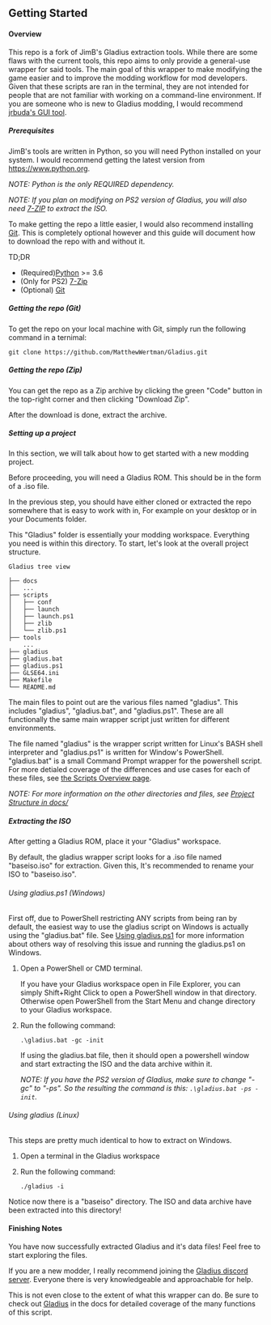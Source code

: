 ## Getting Started


#### Overview
This repo is a fork of JimB's Gladius extraction tools. While there are some flaws with the current tools, this repo aims to only provide a general-use wrapper for said tools. The main goal of this wrapper to make modifying the game easier and to improve the modding workflow for mod developers. Given that these scripts are ran in the terminal, they are not intended for people that are not familiar with working on a command-line environment. If you are someone who is new to Gladius modding, I would recommend [jrbuda's GUI tool](https://github.com/jrbuda/gladius-extractor-gui).

##### Prerequisites

JimB's tools are written in Python, so you will need Python installed on your system. I would recommend getting the latest version from https://www.python.org.

*NOTE: Python is the only REQUIRED dependency.*

*NOTE: If you plan on modifying on PS2 version of Gladius, you will also need [7-ZIP](https://www.7-zip.org) to extract the ISO.*

To make getting the repo a little easier, I would also recommend installing [Git](http://git-scm.com/downloads). This is completely optional however and this guide will document how to download the repo with and without it.

TD;DR

 * (Required)[Python](https://www.python.org) >= 3.6
 * (Only for PS2) [7-Zip](https://www.7-zip.org)
 * (Optional) [Git](http://git-scm.com/downloads)


##### Getting the repo (Git)

To get the repo on your local machine with Git, simply run the following command in a ternimal:
```
git clone https://github.com/MatthewWertman/Gladius.git
```

##### Getting the repo (Zip)
You can get the repo as a Zip archive by clicking the green "Code" button in the top-right corner and then clicking "Download Zip".

After the download is done, extract the archive.

##### Setting up a project

In this section, we will talk about how to get started with a new modding project.

Before proceeding, you will need a Gladius ROM. This should be in the form of a .iso file.

In the previous step, you should have either cloned or extracted the repo somewhere that is easy to work with in, For example on your desktop or in your Documents folder.

This "Gladius" folder is essentially your modding workspace. Everything you need is within this directory. To start, let's look at the overall project structure.

```
Gladius tree view

├── docs
│   ...
├── scripts
│   ├── conf
│   ├── launch
│   ├── launch.ps1
│   ├── zlib
│   └── zlib.ps1
├── tools
    ...
├── gladius
├── gladius.bat
├── gladius.ps1
├── GLSE64.ini
├── Makefile
└── README.md
```

The main files to point out are the various files named "gladius". This includes "gladius", "gladius.bat", and "gladius.ps1". These are all functionally the same main wrapper script just written for different environments.

The file named "gladius" is the wrapper script written for Linux's BASH shell interpreter and "gladius.ps1" is written for Window's PowerShell. "gladius.bat" is a small Command Prompt wrapper for the powershell script. For more detialed coverage of the differences and use cases for each of these files, see [the Scripts Overview page](./scripts-overview.md).

*NOTE: For more information on the other directories and files, see [Project Structure in docs/](./project-structure.md)*

##### Extracting the ISO

After getting a Gladius ROM, place it your "Gladius" workspace.

By default, the gladius wrapper script looks for a .iso file named "baseiso.iso" for extraction. Given this, It's recommended to rename your ISO to "baseiso.iso".

###### Using gladius.ps1 (Windows)

First off, due to PowerShell restricting ANY scripts from being ran by default, the easiest way to use the gladius script on Windows is actually using the "gladius.bat" file. See [Using gladius.ps1](./using-gladius-ps1.md) for more information about others way of resolving this issue and running the gladius.ps1 on Windows.

1. Open a PowerShell or CMD terminal.

    If you have your Gladius workspace open in File Explorer, you can simply Shift+Right Click to open a PowerShell window in that directory. Otherwise open PowerShell from the Start Menu and change directory to your Gladius workspace.

2. Run the following command:

    `.\gladius.bat -gc -init`

    If using the gladius.bat file, then it should open a powershell window and start extracting the ISO and the data archive within it.

    *NOTE: If you have the PS2 version of Gladius, make sure to change "-gc" to "-ps". So the resulting the command is this:
    `.\gladius.bat -ps -init`.*

###### Using gladius (Linux)

This steps are pretty much identical to how to extract on Windows.

1. Open a terminal in the Gladius workspace

2. Run the following command:

    `./gladius -i`

Notice now there is a "baseiso" directory. The ISO and data archive have been extracted into this directory!

#### Finishing Notes

You have now successfully extracted Gladius and it's data files! Feel free to start exploring the files.

If you are a new modder, I really recommend joining the [Gladius discord server](https://discord.gg/dHPSWqtXU8). Everyone there is very knowledgeable and approachable for help.

This is not even close to the extent of what this wrapper can do. Be sure to check out [Gladius](./gladius.md) in the docs for detailed coverage of the many functions of this script.
